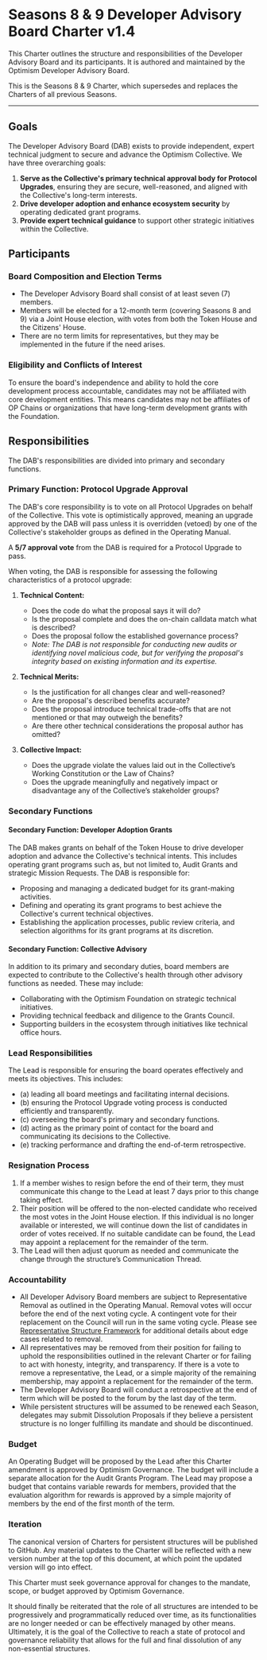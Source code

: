# Seasons 8 & 9 Developer Advisory Board Charter v1.4

This Charter outlines the structure and responsibilities of the Developer Advisory Board and its participants. It is authored and maintained by the Optimism Developer Advisory Board.

This is the Seasons 8 & 9 Charter, which supersedes and replaces the Charters of all previous Seasons.

---

## Goals

The Developer Advisory Board (DAB) exists to provide independent, expert technical judgment to secure and advance the Optimism Collective. We have three overarching goals:

1.  **Serve as the Collective's primary technical approval body for Protocol Upgrades**, ensuring they are secure, well-reasoned, and aligned with the Collective's long-term interests.
2.  **Drive developer adoption and enhance ecosystem security** by operating dedicated grant programs.
3.  **Provide expert technical guidance** to support other strategic initiatives within the Collective.

## Participants

### Board Composition and Election Terms

- The Developer Advisory Board shall consist of at least seven (7) members.
- Members will be elected for a 12-month term (covering Seasons 8 and 9) via a Joint House election, with votes from both the Token House and the Citizens' House.
- There are no term limits for representatives, but they may be implemented in the future if the need arises.

### Eligibility and Conflicts of Interest

To ensure the board's independence and ability to hold the core development process accountable, candidates may not be affiliated with core development entities. This means candidates may not be affiliates of OP Chains or organizations that have long-term development grants with the Foundation.

## Responsibilities

The DAB's responsibilities are divided into primary and secondary functions.

### Primary Function: Protocol Upgrade Approval

The DAB's core responsibility is to vote on all Protocol Upgrades on behalf of the Collective. This vote is optimistically approved, meaning an upgrade approved by the DAB will pass unless it is overridden (vetoed) by one of the Collective's stakeholder groups as defined in the Operating Manual.

A **5/7 approval vote** from the DAB is required for a Protocol Upgrade to pass.

When voting, the DAB is responsible for assessing the following characteristics of a protocol upgrade:

1.  **Technical Content:**

    - Does the code do what the proposal says it will do?
    - Is the proposal complete and does the on-chain calldata match what is described?
    - Does the proposal follow the established governance process?
    - _Note: The DAB is not responsible for conducting new audits or identifying novel malicious code, but for verifying the proposal's integrity based on existing information and its expertise._

2.  **Technical Merits:**

    - Is the justification for all changes clear and well-reasoned?
    - Are the proposal's described benefits accurate?
    - Does the proposal introduce technical trade-offs that are not mentioned or that may outweigh the benefits?
    - Are there other technical considerations the proposal author has omitted?

3.  **Collective Impact:**
    - Does the upgrade violate the values laid out in the Collective’s Working Constitution or the Law of Chains?
    - Does the upgrade meaningfully and negatively impact or disadvantage any of the Collective’s stakeholder groups?

### Secondary Functions

#### Secondary Function: Developer Adoption Grants

The DAB makes grants on behalf of the Token House to drive developer adoption and advance the Collective's technical intents. This includes operating grant programs such as, but not limited to, Audit Grants and strategic Mission Requests. The DAB is responsible for:

- Proposing and managing a dedicated budget for its grant-making activities.
- Defining and operating its grant programs to best achieve the Collective's current technical objectives.
- Establishing the application processes, public review criteria, and selection algorithms for its grant programs at its discretion.

#### Secondary Function: Collective Advisory

In addition to its primary and secondary duties, board members are expected to contribute to the Collective's health through other advisory functions as needed. These may include:

- Collaborating with the Optimism Foundation on strategic technical initiatives.
- Providing technical feedback and diligence to the Grants Council.
- Supporting builders in the ecosystem through initiatives like technical office hours.

### Lead Responsibilities

The Lead is responsible for ensuring the board operates effectively and meets its objectives. This includes:

- (a) leading all board meetings and facilitating internal decisions.
- (b) ensuring the Protocol Upgrade voting process is conducted efficiently and transparently.
- (c) overseeing the board's primary and secondary functions.
- (d) acting as the primary point of contact for the board and communicating its decisions to the Collective.
- (e) tracking performance and drafting the end-of-term retrospective.

### Resignation Process

1. If a member wishes to resign before the end of their term, they must communicate this change to the Lead at least 7 days prior to this change taking effect.
2. Their position will be offered to the non-elected candidate who received the most votes in the Joint House election. If this individual is no longer available or interested, we will continue down the list of candidates in order of votes received. If no suitable candidate can be found, the Lead may appoint a replacement for the remainder of the term.
3. The Lead will then adjust quorum as needed and communicate the change through the structure’s Communication Thread.

### Accountability

- All Developer Advisory Board members are subject to Representative Removal as outlined in the Operating Manual. Removal votes will occur before the end of the next voting cycle. A contingent vote for their replacement on the Council will run in the same voting cycle. Please see [Representative Structure Framework](https://gov.optimism.io/t/collective-representative-structure-framework/5884) for additional details about edge cases related to removal.
- All representatives may be removed from their position for failing to uphold the responsibilities outlined in the relevant Charter or for failing to act with honesty, integrity, and transparency. If there is a vote to remove a representative, the Lead, or a simple majority of the remaining membership, may appoint a replacement for the remainder of the term.
- The Developer Advisory Board will conduct a retrospective at the end of term which will be posted to the forum by the last day of the term.
- While persistent structures will be assumed to be renewed each Season, delegates may submit Dissolution Proposals if they believe a persistent structure is no longer fulfilling its mandate and should be discontinued.

### Budget

An Operating Budget will be proposed by the Lead after this Charter amendment is approved by Optimism Governance. The budget will include a separate allocation for the Audit Grants Program. The Lead may propose a budget that contains variable rewards for members, provided that the evaluation algorithm for rewards is approved by a simple majority of members by the end of the first month of the term.

### Iteration

The canonical version of Charters for persistent structures will be published to GitHub. Any material updates to the Charter will be reflected with a new version number at the top of this document, at which point the updated version will go into effect.

This Charter must seek governance approval for changes to the mandate, scope, or budget approved by Optimism Governance.

It should finally be reiterated that the role of all structures are intended to be progressively and programmatically reduced over time, as its functionalities are no longer needed or can be effectively managed by other means. Ultimately, it is the goal of the Collective to reach a state of protocol and governance reliability that allows for the full and final dissolution of any non-essential structures.
